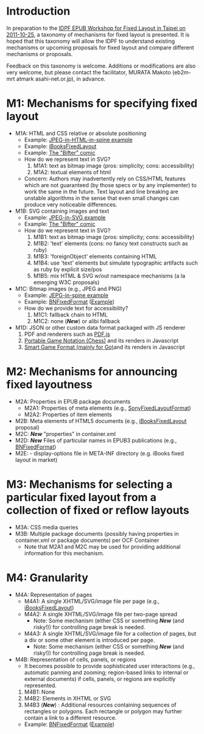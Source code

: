 # Introduction #

In preparation to the [IDPF EPUB Workshop for Fixed Layout in Taipei on 2011-10-25](TaipeiFixedLayoutWorkshop.md), a taxonomy of mechanisms for fixed layout is presented. It is hoped that this taxonomy will allow the IDPF to understand existing mechanisms or upcoming proposals for fixed layout and compare different mechanisms or proposals.

Feedback on this taxonomy is welcome.  Additions or modifications are also very welcome, but please contact the facilitator, MURATA Makoto (eb2m-mrt atmark asahi-net.or.jp), in advance.

# M1: Mechanisms for specifying fixed layout #

  * M1A: HTML and CSS relative or absolute positioning
    * Example: [JPEG-in-HTML-in-spine example](http://epub-revision.googlecode.com/files/harukoHTML.epub)
    * Example: [iBooksFixedLayout](iBooksFixedLayout.md)
    * Example: [The "Bifter" comic](http://www.bifter.co.uk/issue/8/)
    * How do we represent text in SVG?
      1. M1A1: text as bitmap image (pros: simplicity; cons: accessibility)
      1. M1A2: textual elements of html
    * Concern: Authors may inadvertently rely on CSS/HTML features which are not guaranteed (by those specs or by any implementer) to work the same in the future. Text layout and line breaking are unstable algorithms in the sense that even small changes can produce very noticeable differences.
  * M1B: SVG containing images and text
    * Example: [JPEG-in-SVG example](http://epub-revision.googlecode.com/files/harukoSVG.epub)
    * Example: [The "Bifter" comic](http://www.bifter.co.uk/issues/8.svg)
    * How do we represent text in SVG?
      1. M1B1: text as bitmap image (pros: simplicity; cons: accessibility)
      1. M1B2: 'text' elements (cons: no fancy text constructs such as ruby)
      1. M1B3: 'foreignObject' elements containing HTML
      1. M1B4: use 'text' elements but simulate typographic artifacts such as ruby by explicit size/pos
      1. M1B5: mix HTML & SVG w/out namespace mechanisms (a la emerging W3C proposals)
  * M1C: Bitmap images (e.g., JPEG and PNG)
    * Example: [JEPG-in-spine example](http://epub-revision.googlecode.com/files/harukoJPEG.epub)
    * Example: [BNFixedFormat](BNFixedFormat.md) ([Example](http://epub-revision.googlecode.com/files/COSMO-20101001_drp.epub))
    * How do we provide text for accessibility?
      1. M1C1: fallback chain to HTML
      1. M1C2: none (_**New**_) or alibi fallback
  * M1D: JSON or other custom data format packaged with JS renderer
    1. PDF and renderers such as [PDF.js](https://github.com/andreasgal/pdf.js/)
    1. [Portable Game Notation (Chess)](http://en.wikipedia.org/wiki/Portable_Game_Notation) and its renders in Javascript
    1. [Smart Game Format (mainly for Go)](http://en.wikipedia.org/wiki/Smart_Game_Format)and its renders in Javascript

# M2: Mechanisms for announcing fixed layoutness #

  * M2A: Properties in EPUB package documents
    * M2A1: Properties of meta elements (e.g., [SonyFixedLayoutFormat](SonyFixedLayoutFormat.md))
    * M2A2: Properties of item elements
  * M2B: Meta elements of HTML5 documents  (e.g., [iBooksFixedLayout](iBooksFixedLayout.md) proposal)
  * M2C: _**New**_ "properties" in container.xml
  * M2D: _**New**_ Files of particular names in EPUB3 publications (e.g., [BNFixedFormat](BNFixedFormat.md))
  * M2E: - display-options file in META-INF directory (e.g. iBooks fixed layout in market)

# M3: Mechanisms for selecting a particular fixed layout from a collection of fixed or reflow layouts #

  * M3A: CSS media queries
  * M3B: Multiple package documents (possibly having properties in container.xml or package documents) per OCF Container
    * Note that M2A1 and M2C may be used for providing additional information for this mechanism.

# M4: Granularity #

  * M4A: Representation of pages
    * M4A1: A single XHTML/SVG/image file per page (e.g., [iBooksFixedLayout](iBooksFixedLayout.md))
    * M4A2: A single XHTML/SVG/image file per two-page spread
      * Note: Some mechanism (either CSS or something _**New**_ (and risky!)) for controlling page break is needed.
    * M4A3: A single XHTML/SVG/image file for a collection of pages, but a div or some other element is introduced per page.
      * Note: Some mechanism (either CSS or something _**New**_ (and risky!)) for controlling page break is needed.
  * M4B: Representation of cells, panels, or regions
    * It becomes possible to provide sophisticated user interactions (e.g., automatic panning and zooming; region-based links to internal or external documents) if cells, panels, or regions are explicitly represented.
    1. M4B1: None
    1. M4B2: Elements in XHTML or SVG
    1. M4B3 (_**New**_) : Additional resources containing sequences of rectangles or polygons.  Each rectangle or polygon may further contain a link to a different resource.
      * Example: [BNFixedFormat](BNFixedFormat.md) ([Example](http://epub-revision.googlecode.com/files/COSMO-20101001_drp.epub))